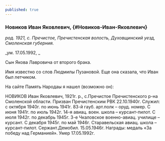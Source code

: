 ```yaml
---
published: true
---
```


### Новиков Иван Яковлевич,  {#Новиков-Иван-Яковлевич}

_род. 1921, с. Пречистое, Пречистенская волость, Духовщинский уезд, Смоленская губерния._

_ум. 17.05.1992, _

Сын Якова Лавровича от второго брака.

Имя известно со слов Людмилы Пузановой. Еще она сказала, что Иван был летчиком.

На сайте Память Народаы я нашел (возможно он):

НОВИКОВ Иван Яковлевич, 1921г. р., с.Пречистое Пречистенского р-на Смоленской области. Призван Пречистенским РВК 22.10.1940г. Служил: с октября 1940г. по июнь 1941г. 83-й гауб. арт.полк – оруд. номер. С июня 1941г. по июль 1942г. 14-я авиац. воен. школа – курсант-пилот. С июля 1942г. по декабрь 1945г. 3-е Чкаловское военно-авиац. училище – курсант. С декабря 1945г. по май 1946г. Старавельская авиац. школа – курсант-пилот. Сержант.Демобил. 15.05.1946г. Награды: медаль «За победу над Германией». Умер 17.05.1992г.
        
